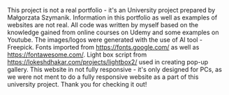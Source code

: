 This project is not a real portfolio - it's an University project prepared by Małgorzata Szymanik. Information in this portfolio as well as examples of websites are not real.
All code was written by myself based on the knowledge gained from online courses on Udemy and some examples on Youtube.
The images/logos were generated with the use of AI tool - Freepick.
Fonts imported from https://fonts.google.com/ as well as https://fontawesome.com/.
Light box script from https://lokeshdhakar.com/projects/lightbox2/ used in creating pop-up gallery.
This website in not fully responsive - it's only designed for PCs, as we were not ment to do a fully responsive website as a part of this university project.
Thank you for checking it out!
